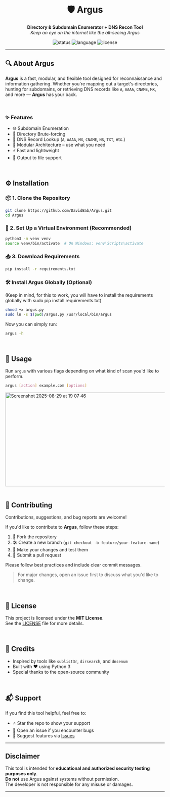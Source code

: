 <h1 align="center">🛡️ Argus</h1>
<p align="center">
  <strong>Directory & Subdomain Enumerator + DNS Recon Tool</strong><br>
  <em>Keep an eye on the internet like the all-seeing Argus</em>
</p>

<p align="center">
  <img src="https://img.shields.io/badge/status-active-brightgreen" alt="status">
  <img src="https://img.shields.io/badge/language-python-blue" alt="language">
  <img src="https://img.shields.io/badge/license-MIT-lightgrey" alt="license">
</p>

---

## 🔍 About Argus

**Argus** is a fast, modular, and flexible tool designed for reconnaissance and information gathering. Whether you're mapping out a target's directories, hunting for subdomains, or retrieving DNS records like `A`, `AAAA`, `CNAME`, `MX`, and more — **Argus** has your back.

<br>

### ✨ Features

- 🌐 Subdomain Enumeration 
- 📁 Directory Brute-forcing 
- 📄 DNS Record Lookup (`A`, `AAAA`, `MX`, `CNAME`, `NS`, `TXT`, etc.)
- 🧩 Modular Architecture – use what you need
- ⚡ Fast and lightweight
- 💾 Output to file support

<br>

## ⚙️ Installation

### 📦 1. Clone the Repository

```bash
git clone https://github.com/DavidBab/Argus.git
cd Argus
```

### 🐍 2. Set Up a Virtual Environment (Recommended)

```bash
python3 -m venv venv
source venv/bin/activate  # On Windows: venv\Scripts\activate
```

### 📥 3. Download Requirements

```bash
pip install -r requirements.txt
```

### 🛠️ Install Argus Globally (Optional)

(Keep in mind, for this to work, you will have to install the requirements globally with sudo pip install requirements.txt)
```bash
chmod +x argus.py
sudo ln -s $(pwd)/argus.py /usr/local/bin/argus
```

Now you can simply run:
```bash
argus -h
```

<br>

## 🚀 Usage

Run `argus` with various flags depending on what kind of scan you'd like to perform.

```bash
argus [action] example.com [options]
```

<img width="869" height="297" alt="Screenshot 2025-08-29 at 19 07 46" src="https://github.com/user-attachments/assets/c9ca7cf1-ec0b-4c4b-9bec-524c1e3c7ab8" />

<br>
<br>

## 🤝 Contributing

Contributions, suggestions, and bug reports are welcome!

If you'd like to contribute to **Argus**, follow these steps:

1. 🍴 Fork the repository
2. 🛠️ Create a new branch (`git checkout -b feature/your-feature-name`)
3. 🧪 Make your changes and test them
4. 📩 Submit a pull request

Please follow best practices and include clear commit messages.

> For major changes, open an issue first to discuss what you'd like to change.

<br>

## 📄 License

This project is licensed under the **MIT License**.  
See the [LICENSE](LICENSE) file for more details.

<br>

## 🙏 Credits

- Inspired by tools like `sublist3r`, `dirsearch`, and `dnsenum`
- Built with ❤️ using Python 3
- Special thanks to the open-source community

<br>

## 📬 Support

If you find this tool helpful, feel free to:

- ⭐ Star the repo to show your support
- 🐞 Open an issue if you encounter bugs
- 🧠 Suggest features via [Issues](../../issues)

---

## Disclaimer

This tool is intended for **educational and authorized security testing purposes only**.  
**Do not** use Argus against systems without permission.  
The developer is not responsible for any misuse or damages.

---





